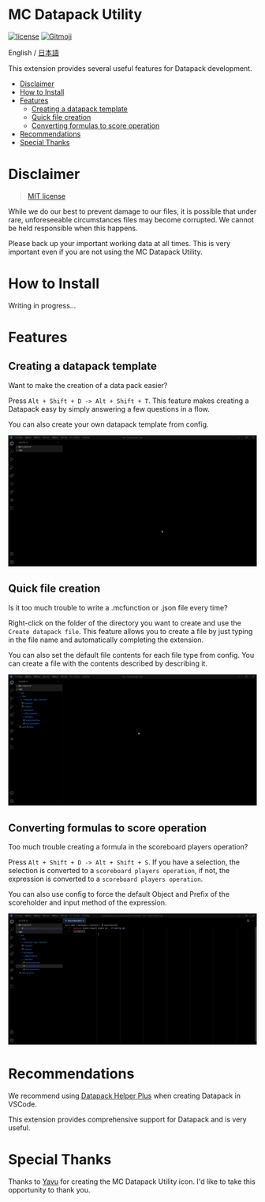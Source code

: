 # MC Datapack Utility

[![license](https://img.shields.io/github/license/ChenCMD/mc-commander-util)](https://github.com/ChenCMD/mc-commander-util/blob/master/LICENCE)
[![Gitmoji](https://img.shields.io/badge/gitmoji-%20😜%20😍-FFDD67.svg?style=flat-square)](https://gitmoji.carloscuesta.me/)

English / [日本語](https://github.com/ChenCMD/mc-commander-util/blob/master/README_ja.md)

This extension provides several useful features for Datapack development.

- [Disclaimer](#Disclaimer)
- [How to Install](#How-to-Install)
- [Features](#Features)
  - [Creating a datapack template](#Creating-a-datapack-template)
  - [Quick file creation](#Quick-file-creation)
  - [Converting formulas to score operation](#Converting-formulas-to-score-operation)
- [Recommendations](#Recommendations)
- [Special Thanks](#Special-Thanks)

# Disclaimer

> [MIT license](https://github.com/ChenCMD/mc-commander-util/blob/master/LICENCE)

While we do our best to prevent damage to our files, it is possible that under rare, unforeseeable circumstances files may become corrupted.
We cannot be held responsible when this happens.

Please back up your important working data at all times. This is very important even if you are not using the MC Datapack Utility.

# How to Install

Writing in progress...

# Features
## Creating a datapack template

Want to make the creation of a data pack easier?

Press `Alt + Shift + D -> Alt + Shift + T`.
This feature makes creating a Datapack easy by simply answering a few questions in a flow.

You can also create your own datapack template from config.

![gif](https://raw.githubusercontent.com/ChenCMD/MC-Datapack-Utility/master/images/createDatapackTemplate.gif)

## Quick file creation

Is it too much trouble to write a .mcfunction or .json file every time?

Right-click on the folder of the directory you want to create and use the `Create datapack file`.
This feature allows you to create a file by just typing in the file name and automatically completing the extension.

You can also set the default file contents for each file type from config.
You can create a file with the contents described by describing it.

![gif](https://raw.githubusercontent.com/ChenCMD/MC-Datapack-Utility/master/images/createFile.gif)

## Converting formulas to score operation

Too much trouble creating a formula in the scoreboard players operation?

Press `Alt + Shift + D -> Alt + Shift + S`.
If you have a selection, the selection is converted to a `scoreboard players operation`, if not, the expression is converted to a `scoreboard players operation`.

You can also use config to force the default Object and Prefix of the scoreholder and input method of the expression.

![gif](https://raw.githubusercontent.com/ChenCMD/MC-Datapack-Utility/master/images/scoreOperation.gif)

# Recommendations

We recommend using [Datapack Helper Plus](https://marketplace.visualstudio.com/items?itemName=SPGoding.datapack-language-server) when creating Datapack in VSCode.

This extension provides comprehensive support for Datapack and is very useful.

# Special Thanks

Thanks to [Yavu](https://twitter.com/Yavu_Minecraft) for creating the MC Datapack Utility icon.
I'd like to take this opportunity to thank you.